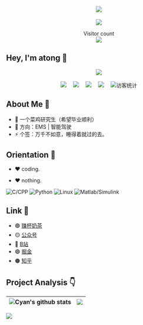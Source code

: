 <!-- 动态打字效果 -->
<h1 align="center">
  <a href="www.atong.run">
    <img src="https://readme-typing-svg.herokuapp.com/?lines=Hello%2C%20World!;欢迎来到孙菜菜的主页!&center=true&size=27">
  </a>
</h1>


<!-- 贪吃蛇代码贡献图 -->
<div align="center"><img src="https://tong-1306822294.cos.ap-beijing.myqcloud.com/tong/picture/202212222311275.svg" /></div>


  <p align="center">
    Visitor count<br><img src="https://profile-counter.glitch.me/atongrun/count.svg" />
</p>



## Hey, I'm atong 🙋
<!-- 敲代码的图片 -->
<div align="center" ><img order-radius="100px" src="https://tong-1306822294.cos.ap-beijing.myqcloud.com/tong/picture/202212222312468.gif"/></div>
<br>

<!-- 个人资料徽标 -->
<div align="center">
  <a href="https://www.atong.run"><img src="https://img.shields.io/badge/website-%E4%B8%AA%E4%BA%BA%E7%BD%91%E7%AB%99-blue"></a>&emsp;
  <a href="https://www.csdn.net/"><img src="https://img.shields.io/badge/CSDN-%E5%8D%9A%E5%AE%A2-c32136"></a>&emsp;
  <a href="https://space.bilibili.com/385227660?spm_id_from=333.1007.0.0"><img src="https://img.shields.io/badge/bilibili-B%E7%AB%99-ff69b4"></a>&emsp;
  <a href="https://www.zhihu.com/people/qian-lan-wa"><img src="https://img.shields.io/badge/zhihu-%E7%9F%A5%E4%B9%8E-blue"></a>&emsp;
<!-- 访客数统计徽标 -->
  <img src="https://visitor-badge.glitch.me/badge?page_id=atongrun" alt="访客统计" /></div>
  
## About Me :raised_hands:

- 🔭 一个菜鸡研究生（希望毕业顺利）
- 🤔 方向：EMS | 智能驾驶
- ⚡ 个签：万千不如意，睡得着就过的去。 

</p>

## Orientation :dart:

- :heart: coding. 

- :heart: nothing. 

<p>

![C/CPP](https://img.shields.io/badge/-CPP-red?logo=CPP&logoColor=white)
![Python](https://img.shields.io/badge/-Python-blue?logo=Python&logoColor=white)
![Linux](https://img.shields.io/badge/-Linux-yellow?logo=Linux&logoColor=white)
![Matlab/Simulink](https://img.shields.io/badge/-Matlab-blue?logo=Matlab&logoColor=white)
  
</p>


## Link 🔗


- 🟣 [赚杯奶茶](https://mp.weixin.qq.com/s/udHO4nB0ksr5Rx-8Wv1Uzg)
- 🟡 [公众号](https://open.weixin.qq.com/qr/code?username=gh_0775e1b16e93)
- 🔴 [B站](https://space.bilibili.com/385227660?spm_id_from=333.1007.0.0)
- 🟢 [掘金](https://juejin.cn/user/1069181981179501)
- 🟤 [知乎](https://www.zhihu.com/people/qian-lan-wa)



## Project Analysis :point_down:

| <img align="center" src="https://github-readme-stats.vercel.app/api?username=atongrun&show_icons=true&include_all_commits=true&theme=buefy&hide_border=true" alt="Cyan's github stats" /> | <img align="center" src="https://github-readme-stats.vercel.app/api/top-langs/?username=atongrun&layout=compact&theme=buefy&hide_border=true" /> |
| ------------- | ------------- |

![](https://github-profile-trophy.vercel.app/?username=atongrun&theme=flat&column=7&margin-w=10)
